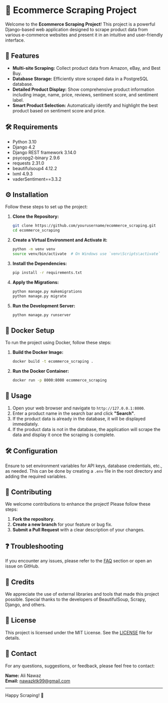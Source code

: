 # 🛒 Ecommerce Scraping Project

Welcome to the **Ecommerce Scraping Project**! This project is a powerful Django-based web application designed to scrape product data from various e-commerce websites and present it in an intuitive and user-friendly interface.

## 🌟 Features

- **Multi-site Scraping:** Collect product data from Amazon, eBay, and Best Buy.
- **Database Storage:** Efficiently store scraped data in a PostgreSQL database.
- **Detailed Product Display:** Show comprehensive product information including image, name, price, reviews, sentiment score, and sentiment label.
- **Smart Product Selection:** Automatically identify and highlight the best product based on sentiment score and price.

## 🛠 Requirements

- Python 3.10
- Django 4.2
- Django REST framework 3.14.0
- psycopg2-binary 2.9.6
- requests 2.31.0
- beautifulsoup4 4.12.2
- lxml 4.9.3
- vaderSentiment==3.3.2

## ⚙️ Installation

Follow these steps to set up the project:

1. **Clone the Repository:**

    ```bash
    git clone https://github.com/yourusername/ecommerce_scraping.git
    cd ecommerce_scraping
    ```

2. **Create a Virtual Environment and Activate it:**

    ```bash
    python -m venv venv
    source venv/bin/activate  # On Windows use `venv\Scripts\activate`
    ```

3. **Install the Dependencies:**

    ```bash
    pip install -r requirements.txt
    ```

4. **Apply the Migrations:**

    ```bash
    python manage.py makemigrations
    python manage.py migrate
    ```

5. **Run the Development Server:**

    ```bash
    python manage.py runserver
    ```

## 🐳 Docker Setup

To run the project using Docker, follow these steps:

1. **Build the Docker Image:**

    ```bash
    docker build -t ecommerce_scraping .
    ```

2. **Run the Docker Container:**

    ```bash
    docker run -p 8000:8000 ecommerce_scraping
    ```

## 🚀 Usage

1. Open your web browser and navigate to `http://127.0.0.1:8000`.
2. Enter a product name in the search bar and click **"Search"**.
3. If the product data is already in the database, it will be displayed immediately.
4. If the product data is not in the database, the application will scrape the data and display it once the scraping is complete.

## 🛠 Configuration

Ensure to set environment variables for API keys, database credentials, etc., as needed. This can be done by creating a `.env` file in the root directory and adding the required variables.

## 🧩 Contributing

We welcome contributions to enhance the project! Please follow these steps:

1. **Fork the repository**.
2. **Create a new branch** for your feature or bug fix.
3. **Submit a Pull Request** with a clear description of your changes.

## ❓ Troubleshooting

If you encounter any issues, please refer to the [FAQ](#) section or open an issue on GitHub.

## 💼 Credits

We appreciate the use of external libraries and tools that made this project possible. Special thanks to the developers of BeautifulSoup, Scrapy, Django, and others.

## 📜 License

This project is licensed under the MIT License. See the [LICENSE](LICENSE) file for details.

## 📧 Contact

For any questions, suggestions, or feedback, please feel free to contact:

**Name:** Ali Nawaz  
**Email:** [nawazktk99@gmail.com](mailto:nawazktk99@gmail.com)

---
Happy Scraping! 🚀
